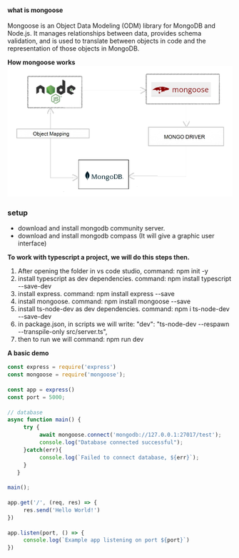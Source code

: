 #### what is mongoose

Mongoose is an Object Data Modeling (ODM) library for MongoDB and Node.js. It manages relationships between data, provides schema validation, and is used to translate between objects in code and the representation of those objects in MongoDB.

**How mongoose works**
![mongoose](./introduction-to-mongoose-0-1638899576.webp)

### setup

* download and install mongodb community server. 
* download and install mongodb compass (It will give a graphic user interface)

**To work with typescript a project, we will do this steps then.**

1. After opening the folder in vs code studio, command: npm init -y
2. install typescript as dev dependencies. command: npm install typescript --save-dev
3. install express. command: npm install express --save
4. install mongoose. command: npm install mongoose --save
5. install ts-node-dev as dev dependencies. command: npm i ts-node-dev --save-dev
6. in package.json, in scripts we will write: "dev": "ts-node-dev --respawn --transpile-only src/server.ts",
7. then to run we will command: npm run dev

**A basic demo**

```ts
const express = require('express')
const mongoose = require('mongoose');

const app = express()
const port = 5000;

// database
async function main() {
     try {
          await mongoose.connect('mongodb://127.0.0.1:27017/test');
          console.log("Database connected successful");
     }catch(err){
          console.log(`Failed to connect database, ${err}`);
     }
   }

main();

app.get('/', (req, res) => {
     res.send('Hello World!')
})

app.listen(port, () => {
     console.log(`Example app listening on port ${port}`)
})
```